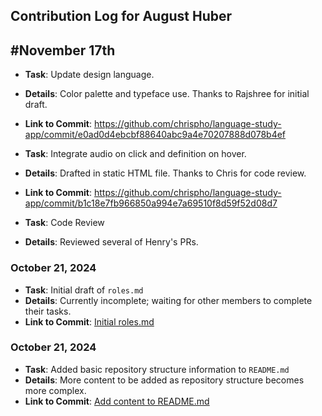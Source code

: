 ## Contribution Log for August Huber

## #November 17th
- **Task**: Update design language.
- **Details**: Color palette and typeface use. Thanks to Rajshree for initial draft.
- **Link to Commit**: https://github.com/chrispho/language-study-app/commit/e0ad0d4ebcbf88640abc9a4e70207888d078b4ef

- **Task**: Integrate audio on click and definition on hover.
- **Details**: Drafted in static HTML file. Thanks to Chris for code review.
- **Link to Commit**: https://github.com/chrispho/language-study-app/commit/b1c18e7fb966850a994e7a69510f8d59f52d08d7

- **Task**: Code Review
- **Details**: Reviewed several of Henry's PRs.

### October 21, 2024
- **Task**: Initial draft of ``roles.md``
- **Details**: Currently incomplete; waiting for other members to complete their tasks.
- **Link to Commit**: [Initial roles.md](https://github.com/chrispho/language-study-app/commit/99430eb4b67b4ec64bfa0f7fd410a482dec0271c)


### October 21, 2024
- **Task**: Added basic repository structure information to ``README.md``
- **Details**: More content to be added as repository structure becomes more complex.
- **Link to Commit**: [Add content to README.md](https://github.com/chrispho/language-study-app/commit/df05307b2692d05cf90bed51779b2f9c564ebc6e)
